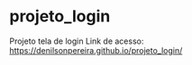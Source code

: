 # projeto_login
 Projeto tela de login
 Link de acesso: https://denilsonpereira.github.io/projeto_login/
